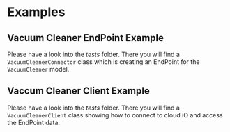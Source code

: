 # Examples

## Vacuum Cleaner EndPoint Example
Please have a look into the _tests_ folder. There you will find a `VacuumCleanerConnector` 
class which is creating an EndPoint for the `VacuumCleaner` model. 

## Vaccum Cleaner Client Example
Please have a look into the _tests_ folder. There you will find a `VacuumCleanerClient`
class showing how to connect to cloud.iO and access the EndPoint data.